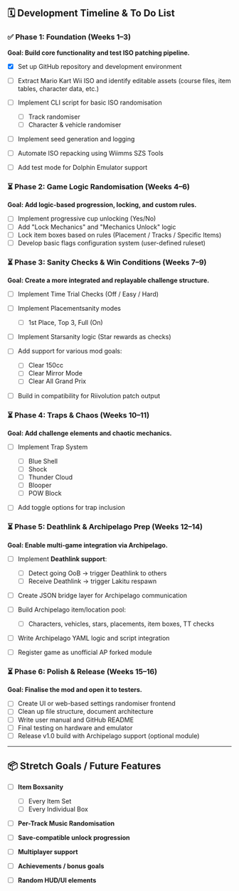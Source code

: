 ## 🗓️ Development Timeline & To Do List

### ✅ Phase 1: Foundation (Weeks 1–3)

**Goal: Build core functionality and test ISO patching pipeline.**

* [x] Set up GitHub repository and development environment
* [ ] Extract Mario Kart Wii ISO and identify editable assets (course files, item tables, character data, etc.)
* [ ] Implement CLI script for basic ISO randomisation

  * [ ] Track randomiser
  * [ ] Character & vehicle randomiser
* [ ] Implement seed generation and logging
* [ ] Automate ISO repacking using Wiimms SZS Tools
* [ ] Add test mode for Dolphin Emulator support

### ⏳ Phase 2: Game Logic Randomisation (Weeks 4–6)

**Goal: Add logic-based progression, locking, and custom rules.**

* [ ] Implement progressive cup unlocking (Yes/No)
* [ ] Add "Lock Mechanics" and "Mechanics Unlock" logic
* [ ] Lock item boxes based on rules (Placement / Tracks / Specific Items)
* [ ] Develop basic flags configuration system (user-defined ruleset)

### ⏳ Phase 3: Sanity Checks & Win Conditions (Weeks 7–9)

**Goal: Create a more integrated and replayable challenge structure.**

* [ ] Implement Time Trial Checks (Off / Easy / Hard)
* [ ] Implement Placementsanity modes

  * [ ] 1st Place, Top 3, Full (On)
* [ ] Implement Starsanity logic (Star rewards as checks)
* [ ] Add support for various mod goals:

  * [ ] Clear 150cc
  * [ ] Clear Mirror Mode
  * [ ] Clear All Grand Prix
* [ ] Build in compatibility for Riivolution patch output

### ⏳ Phase 4: Traps & Chaos (Weeks 10–11)

**Goal: Add challenge elements and chaotic mechanics.**

* [ ] Implement Trap System

  * [ ] Blue Shell
  * [ ] Shock
  * [ ] Thunder Cloud
  * [ ] Blooper
  * [ ] POW Block
* [ ] Add toggle options for trap inclusion

### ⏳ Phase 5: Deathlink & Archipelago Prep (Weeks 12–14)

**Goal: Enable multi-game integration via Archipelago.**

* [ ] Implement **Deathlink support**:

  * [ ] Detect going OoB → trigger Deathlink to others
  * [ ] Receive Deathlink → trigger Lakitu respawn
* [ ] Create JSON bridge layer for Archipelago communication
* [ ] Build Archipelago item/location pool:

  * [ ] Characters, vehicles, stars, placements, item boxes, TT checks
* [ ] Write Archipelago YAML logic and script integration
* [ ] Register game as unofficial AP forked module

### ⏳ Phase 6: Polish & Release (Weeks 15–16)

**Goal: Finalise the mod and open it to testers.**

* [ ] Create UI or web-based settings randomiser frontend
* [ ] Clean up file structure, document architecture
* [ ] Write user manual and GitHub README
* [ ] Final testing on hardware and emulator
* [ ] Release v1.0 build with Archipelago support (optional module)

---

## 📦 Stretch Goals / Future Features

* [ ] **Item Boxsanity**

  * [ ] Every Item Set
  * [ ] Every Individual Box
* [ ] **Per-Track Music Randomisation**
* [ ] **Save-compatible unlock progression**
* [ ] **Multiplayer support**
* [ ] **Achievements / bonus goals**
* [ ] **Random HUD/UI elements**
